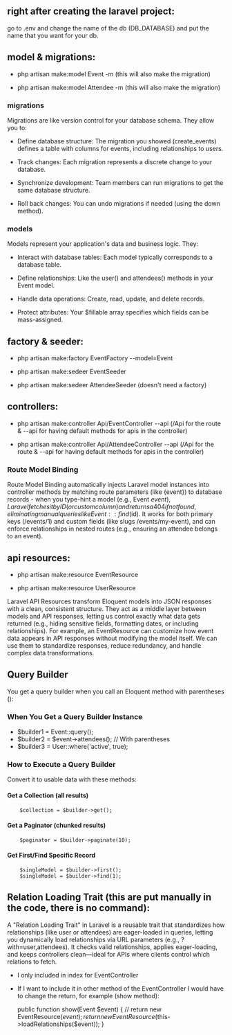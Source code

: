 ## right after creating the laravel project:

go to .env and change the name of the db (DB_DATABASE) and put the name that you want for your db.

## model & migrations:

-   php artisan make:model Event -m (this will also make the migration)

-   php artisan make:model Attendee -m (this will also make the migration)

### migrations

Migrations are like version control for your database schema. They allow you to:

-   Define database structure: The migration you showed (create_events) defines a table with columns for events, including relationships to users.

-   Track changes: Each migration represents a discrete change to your database.

-   Synchronize development: Team members can run migrations to get the same database structure.

-   Roll back changes: You can undo migrations if needed (using the down method).

### models

Models represent your application's data and business logic. They:

-   Interact with database tables: Each model typically corresponds to a database table.

-   Define relationships: Like the user() and attendees() methods in your Event model.

-   Handle data operations: Create, read, update, and delete records.

-   Protect attributes: Your $fillable array specifies which fields can be mass-assigned.

## factory & seeder:

-   php artisan make:factory EventFactory --model=Event

-   php artisan make:sedeer EventSeeder

-   php artisan make:sedeer AttendeeSeeder (doesn't need a factory)

## controllers:

-   php artisan make:controller Api/EventController --api (/Api for the route & --api for having default methods for apis in the controller)

-   php artisan make:controller Api/AttendeeController --api (/Api for the route & --api for having default methods for apis in the controller)

### Route Model Binding

Route Model Binding automatically injects Laravel model instances into controller methods by matching route parameters (like {event}) to database records - when you type-hint a model (e.g., Event $event), Laravel fetches it by ID (or custom column) and returns a 404 if not found, eliminating manual queries like Event::find($id). It works for both primary keys (/events/1) and custom fields (like slugs /events/my-event), and can enforce relationships in nested routes (e.g., ensuring an attendee belongs to an event).

## api resources:

-   php artisan make:resource EventResource

-   php artisan make:resource UserResource

Laravel API Resources transform Eloquent models into JSON responses with a clean, consistent structure. They act as a middle layer between models and API responses, letting us control exactly what data gets returned (e.g., hiding sensitive fields, formatting dates, or including relationships). For example, an EventResource can customize how event data appears in API responses without modifying the model itself. We can use them to standardize responses, reduce redundancy, and handle complex data transformations.

## Query Builder

You get a query builder when you call an Eloquent method with parentheses ():

### When You Get a Query Builder Instance

-   $builder1 = Event::query();
-   $builder2 = $event->attendees(); // With parentheses
-   $builder3 = User::where('active', true);

### How to Execute a Query Builder

Convert it to usable data with these methods:

#### Get a Collection (all results)

        $collection = $builder->get();

#### Get a Paginator (chunked results)

        $paginator = $builder->paginate(10);

#### Get First/Find Specific Record

        $singleModel = $builder->first();
        $singleModel = $builder->find(1);

## Relation Loading Trait (this are put manually in the code, there is no command):

A "Relation Loading Trait" in Laravel is a reusable trait that standardizes how relationships (like user or attendees) are eager-loaded in queries, letting you dynamically load relationships via URL parameters (e.g., ?with=user,attendees). It checks valid relationships, applies eager-loading, and keeps controllers clean—ideal for APIs where clients control which relations to fetch.

-   I only included in index for EventController

-   If I want to include it in other method of the EventController I would have to change the return, for example (show method):

    public function show(Event $event)
    {
        // return new EventResource($event);
    return new EventResource($this->loadRelationships($event));
    }
